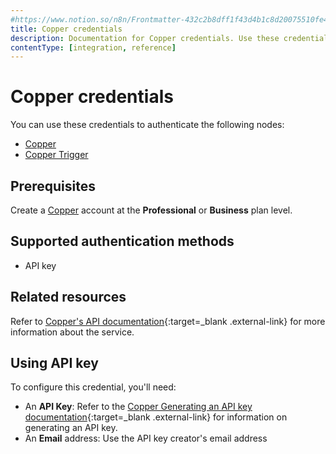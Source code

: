 ```yaml
---
#https://www.notion.so/n8n/Frontmatter-432c2b8dff1f43d4b1c8d20075510fe4
title: Copper credentials
description: Documentation for Copper credentials. Use these credentials to authenticate Copper in n8n, a workflow automation platform.
contentType: [integration, reference]
---
```


# Copper credentials

You can use these credentials to authenticate the following nodes:

- [Copper](/integrations/builtin/app-nodes/n8n-nodes-base.copper/)
- [Copper Trigger](/integrations/builtin/trigger-nodes/n8n-nodes-base.coppertrigger/)

## Prerequisites

Create a [Copper](https://www.copper.com/) account at the **Professional** or **Business** plan level.

## Supported authentication methods

- API key

## Related resources

Refer to [Copper's API documentation](https://developer.copper.com/){:target=_blank .external-link} for more information about the service.

## Using API key

To configure this credential, you'll need:

- An **API Key**: Refer to the [Copper Generating an API key documentation](https://support.copper.com/en/articles/8823347-generating-an-api-key){:target=_blank .external-link} for information on generating an API key.
- An **Email** address: Use the API key creator's email address

